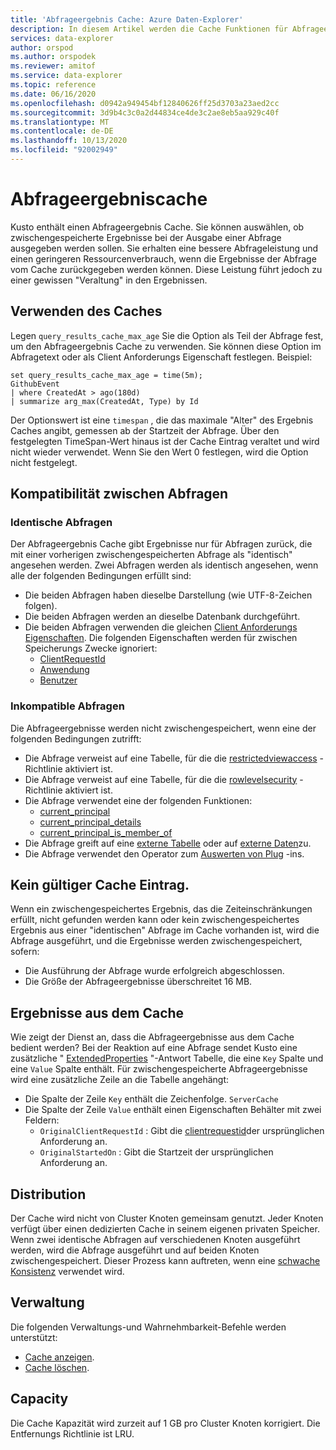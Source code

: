 ```yaml
---
title: 'Abfrageergebnis Cache: Azure Daten-Explorer'
description: In diesem Artikel werden die Cache Funktionen für Abfrageergebnisse in Azure Daten-Explorer beschrieben.
services: data-explorer
author: orspod
ms.author: orspodek
ms.reviewer: amitof
ms.service: data-explorer
ms.topic: reference
ms.date: 06/16/2020
ms.openlocfilehash: d0942a949454bf12840626ff25d3703a23aed2cc
ms.sourcegitcommit: 3d9b4c3c0a2d44834ce4de3c2ae8eb5aa929c40f
ms.translationtype: MT
ms.contentlocale: de-DE
ms.lasthandoff: 10/13/2020
ms.locfileid: "92002949"
---
```

# <a name="query-results-cache"></a>Abfrageergebniscache

Kusto enthält einen Abfrageergebnis Cache. Sie können auswählen, ob zwischengespeicherte Ergebnisse bei der Ausgabe einer Abfrage ausgegeben werden sollen. Sie erhalten eine bessere Abfrageleistung und einen geringeren Ressourcenverbrauch, wenn die Ergebnisse der Abfrage vom Cache zurückgegeben werden können. Diese Leistung führt jedoch zu einer gewissen "Veraltung" in den Ergebnissen.

## <a name="use-the-cache"></a>Verwenden des Caches

Legen `query_results_cache_max_age` Sie die Option als Teil der Abfrage fest, um den Abfrageergebnis Cache zu verwenden. Sie können diese Option im Abfragetext oder als Client Anforderungs Eigenschaft festlegen. Beispiel:

```kusto
set query_results_cache_max_age = time(5m);
GithubEvent
| where CreatedAt > ago(180d)
| summarize arg_max(CreatedAt, Type) by Id
```

Der Optionswert ist eine `timespan` , die das maximale "Alter" des Ergebnis Caches angibt, gemessen ab der Startzeit der Abfrage. Über den festgelegten TimeSpan-Wert hinaus ist der Cache Eintrag veraltet und wird nicht wieder verwendet. Wenn Sie den Wert 0 festlegen, wird die Option nicht festgelegt.

## <a name="compatibility-between-queries"></a>Kompatibilität zwischen Abfragen

### <a name="identical-queries"></a>Identische Abfragen

Der Abfrageergebnis Cache gibt Ergebnisse nur für Abfragen zurück, die mit einer vorherigen zwischengespeicherten Abfrage als "identisch" angesehen werden. Zwei Abfragen werden als identisch angesehen, wenn alle der folgenden Bedingungen erfüllt sind:

* Die beiden Abfragen haben dieselbe Darstellung (wie UTF-8-Zeichen folgen).
* Die beiden Abfragen werden an dieselbe Datenbank durchgeführt.
* Die beiden Abfragen verwenden die gleichen [Client Anforderungs Eigenschaften](../api/netfx/request-properties.md). Die folgenden Eigenschaften werden für zwischen Speicherungs Zwecke ignoriert:
   * [ClientRequestId](../api/netfx/request-properties.md#the-clientrequestid-x-ms-client-request-id-named-property)
   * [Anwendung](../api/netfx/request-properties.md#the-application-x-ms-app-named-property)
   * [Benutzer](../api/netfx/request-properties.md#the-user-x-ms-user-named-property)

### <a name="incompatible-queries"></a>Inkompatible Abfragen

Die Abfrageergebnisse werden nicht zwischengespeichert, wenn eine der folgenden Bedingungen zutrifft:
 
* Die Abfrage verweist auf eine Tabelle, für die die [restrictedviewaccess](../management/restrictedviewaccesspolicy.md) -Richtlinie aktiviert ist.
* Die Abfrage verweist auf eine Tabelle, für die die [rowlevelsecurity](../management/rowlevelsecuritypolicy.md) -Richtlinie aktiviert ist.
* Die Abfrage verwendet eine der folgenden Funktionen:
    * [current_principal](current-principalfunction.md)
    * [current_principal_details](current-principal-detailsfunction.md)
    * [current_principal_is_member_of](current-principal-ismemberoffunction.md)
* Die Abfrage greift auf eine [externe Tabelle](schema-entities/externaltables.md) oder auf [externe Daten](externaldata-operator.md)zu.
* Die Abfrage verwendet den Operator zum [Auswerten von Plug](evaluateoperator.md) -ins.

## <a name="no-valid-cache-entry"></a>Kein gültiger Cache Eintrag.

Wenn ein zwischengespeichertes Ergebnis, das die Zeiteinschränkungen erfüllt, nicht gefunden werden kann oder kein zwischengespeichertes Ergebnis aus einer "identischen" Abfrage im Cache vorhanden ist, wird die Abfrage ausgeführt, und die Ergebnisse werden zwischengespeichert, sofern: 

* Die Ausführung der Abfrage wurde erfolgreich abgeschlossen.
* Die Größe der Abfrageergebnisse überschreitet 16 MB.

## <a name="results-from-the-cache"></a>Ergebnisse aus dem Cache

Wie zeigt der Dienst an, dass die Abfrageergebnisse aus dem Cache bedient werden?
Bei der Reaktion auf eine Abfrage sendet Kusto eine zusätzliche " [ExtendedProperties](../api/rest/response.md) "-Antwort Tabelle, die eine `Key` Spalte und eine `Value` Spalte enthält.
Für zwischengespeicherte Abfrageergebnisse wird eine zusätzliche Zeile an die Tabelle angehängt:
* Die Spalte der Zeile `Key` enthält die Zeichenfolge. `ServerCache`
* Die Spalte der Zeile `Value` enthält einen Eigenschaften Behälter mit zwei Feldern:
   * `OriginalClientRequestId` : Gibt die [clientrequestid](../api/netfx/request-properties.md#the-clientrequestid-x-ms-client-request-id-named-property)der ursprünglichen Anforderung an.
   * `OriginalStartedOn` : Gibt die Startzeit der ursprünglichen Anforderung an.

## <a name="distribution"></a>Distribution

Der Cache wird nicht von Cluster Knoten gemeinsam genutzt. Jeder Knoten verfügt über einen dedizierten Cache in seinem eigenen privaten Speicher. Wenn zwei identische Abfragen auf verschiedenen Knoten ausgeführt werden, wird die Abfrage ausgeführt und auf beiden Knoten zwischengespeichert. Dieser Prozess kann auftreten, wenn eine [schwache Konsistenz](../concepts/queryconsistency.md) verwendet wird.

## <a name="management"></a>Verwaltung

Die folgenden Verwaltungs-und Wahrnehmbarkeit-Befehle werden unterstützt:

* [Cache anzeigen](../management/show-query-results-cache-command.md).
* [Cache löschen](../management/clear-query-results-cache-command.md).

## <a name="capacity"></a>Capacity

Die Cache Kapazität wird zurzeit auf 1 GB pro Cluster Knoten korrigiert.
Die Entfernungs Richtlinie ist LRU.
